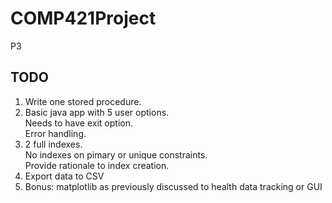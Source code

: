 # COMP421Project
P3

## TODO
1. Write one stored procedure.
2. Basic java app with 5 user options. </br>
Needs to have exit option. </br>
Error handling.
3. 2 full indexes. </br>
No indexes on pimary or unique constraints. </br>
Provide rationale to index creation.
4. Export data to CSV
5. Bonus: matplotlib as previously discussed to health data tracking or GUI
